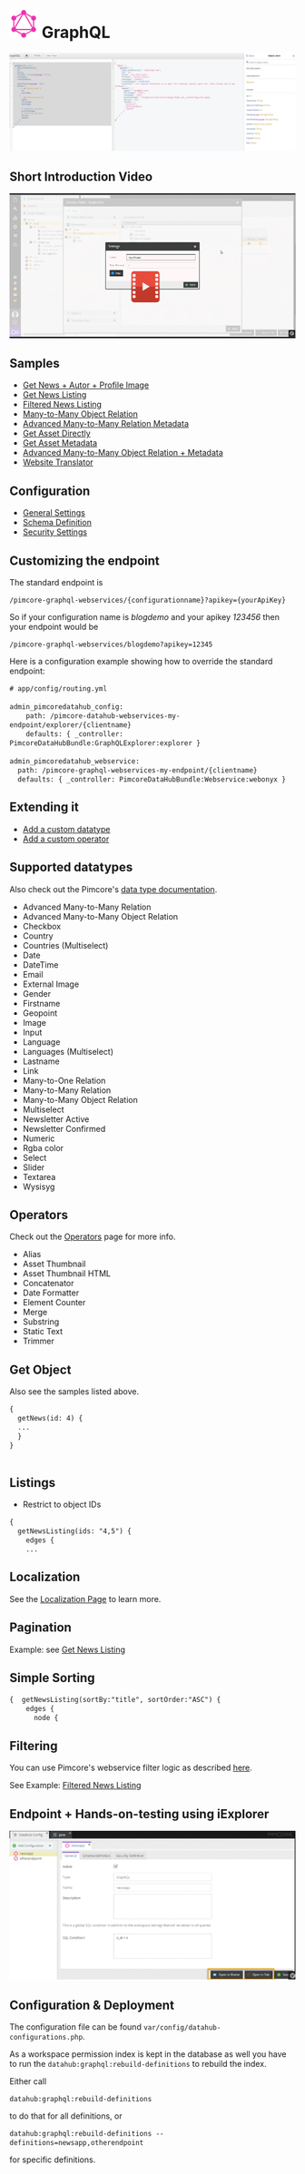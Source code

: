 # ![](img/graphql/logo_small.png) GraphQL 

![Explorer](img/graphql/iexplorer.png)

## Short Introduction Video

[![Preview](img/graphql/intro_preview.png)](./img/graphql/intro.mp4)

## Samples

* [Get News + Autor + Profile Image](graphl/Sample1.md)
* [Get News Listing](graphl/Sample2.md)
* [Filtered News Listing](graphl/Filtering.md)
* [Many-to-Many Object Relation](graphl/Sample6.md)
* [Advanced Many-to-Many Relation Metadata](graphl/Sample4.md)
* [Get Asset Directly](graphl/Sample3.md)
* [Get Asset Metadata](graphl/Sample5.md)
* [Advanced Many-to-Many Object Relation + Metadata](graphl/Sample7.md)
* [Website Translator](graphl/Sample8.md)

## Configuration

* [General Settings](./graphl/General.md)
* [Schema Definition](./graphl/Schema.md)
* [Security Settings](./graphl/Security.md)


## Customizing the endpoint

The standard endpoint is
```
/pimcore-graphql-webservices/{configurationname}?apikey={yourApiKey}
```

So if your configuration name is _blogdemo_ and your apikey _123456_
then your endpoint would be

```
/pimcore-graphql-webservices/blogdemo?apikey=12345
```

Here is a configuration example showing how to override the standard endpoint:

```
# app/config/routing.yml

admin_pimcoredatahub_config:
    path: /pimcore-datahub-webservices-my-endpoint/explorer/{clientname}
    defaults: { _controller: PimcoreDataHubBundle:GraphQLExplorer:explorer }

admin_pimcoredatahub_webservice:
  path: /pimcore-graphql-webservices-my-endpoint/{clientname}
  defaults: { _controller: PimcoreDataHubBundle:Webservice:webonyx }
```

## Extending it
* [Add a custom datatype](./graphl/AddCustomDatatype.md)
* [Add a custom operator](./graphl/AddCustomOperator.md)

## Supported datatypes

Also check out the Pimcore's [data type documentation](https://pimcore.com/docs/5.x/Development_Documentation/Objects/Object_Classes/Data_Types/index.html). 

* Advanced Many-to-Many Relation
* Advanced Many-to-Many Object Relation
* Checkbox
* Country
* Countries (Multiselect)
* Date
* DateTime
* Email
* External Image
* Gender
* Firstname
* Geopoint
* Image
* Input
* Language
* Languages (Multiselect)
* Lastname
* Link
* Many-to-One Relation
* Many-to-Many Relation
* Many-to-Many Object Relation
* Multiselect
* Newsletter Active
* Newsletter Confirmed
* Numeric
* Rgba color
* Select
* Slider
* Textarea
* Wysisyg

## Operators

Check out the [Operators](graphl/Operators.md) page for more info.

* Alias
* Asset Thumbnail
* Asset Thumbnail HTML
* Concatenator
* Date Formatter
* Element Counter
* Merge
* Substring
* Static Text
* Trimmer

## Get Object

Also see the samples listed above.

```
{
  getNews(id: 4) {
  ...
  }
} 
    
```

## Listings

* Restrict to object IDs

```
{
  getNewsListing(ids: "4,5") {
    edges {
    ...
```

## Localization

See the [Localization Page](graphl/Localization.md) to learn more.
 
 
## Pagination

Example:
see [Get News Listing](graphl/Sample2.md)

## Simple Sorting
```
{  getNewsListing(sortBy:"title", sortOrder:"ASC") {
    edges {
      node {
```

## Filtering

You can use Pimcore's webservice filter logic
as described [here](https://pimcore.com/docs/5.x/Development_Documentation/Web_Services/Query_Filters.html).

See Example: [Filtered News Listing](graphl/Filtering.md)

## Endpoint + Hands-on-testing using iExplorer

![Open iExplorer](img/graphql/open_explorer.png)

## Configuration & Deployment

The configuration file can be found `var/config/datahub-configurations.php`.

As a workspace permission index is kept in the database as well you have to run the `datahub:graphql:rebuild-definitions` 
to rebuild the index.

Either call 

```
datahub:graphql:rebuild-definitions
``` 

to do that for all definitions, or

```
datahub:graphql:rebuild-definitions --definitions=newsapp,otherendpoint
```

for specific definitions.